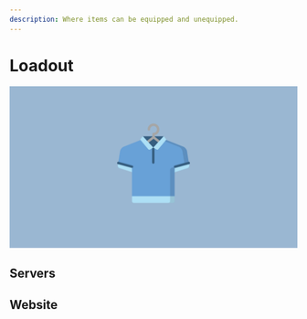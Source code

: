 ```yaml
---
description: Where items can be equipped and unequipped.
---
```


# Loadout

![](../../.gitbook/assets/loadout.png)

## Servers

## Website

